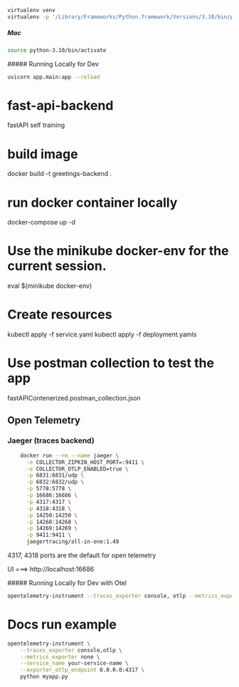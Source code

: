 ```sh
virtualenv venv
virtualenv -p '/Library/Frameworks/Python.framework/Versions/3.10/bin/python3.10' python-3.10
```

##### Mac
```sh
source python-3.10/bin/activate
```

##### Running Locally for Dev

```sh
uvicorn app.main:app --reload
```

# fast-api-backend
fastAPI self training

# build image
docker build -t greetings-backend .

# run docker container locally
docker-compose up -d

# Use the minikube docker-env for the current session.
eval $(minikube docker-env)

# Create resources
kubectl apply -f service.yaml
kubectl apply -f deployment.yamls

# Use postman collection to test the app
fastAPIContenerized.postman_collection.json

## Open Telemetry

### Jaeger (traces backend)

```sh
    docker run --rm --name jaeger \
      -e COLLECTOR_ZIPKIN_HOST_PORT=:9411 \
      -e COLLECTOR_OTLP_ENABLED=true \
      -p 6831:6831/udp \
      -p 6832:6832/udp \
      -p 5778:5778 \
      -p 16686:16686 \
      -p 4317:4317 \
      -p 4318:4318 \
      -p 14250:14250 \
      -p 14268:14268 \
      -p 14269:14269 \
      -p 9411:9411 \
      jaegertracing/all-in-one:1.49
```

4317, 4318 ports are the default for open telemetry


UI ===> http://localhost:16686


  ##### Running Locally for Dev with Otel

```sh 
opentelemetry-instrument --traces_exporter console, otlp --metrics_exporter none --exporter_otlp_endpoint http://localhost:4317 --service_name greeting-service uvicorn app.main:app
```

# Docs run example

```sh
opentelemetry-instrument \
    --traces_exporter console,otlp \
    --metrics_exporter none \
    --service_name your-service-name \
    --exporter_otlp_endpoint 0.0.0.0:4317 \
    python myapp.py
```
  

